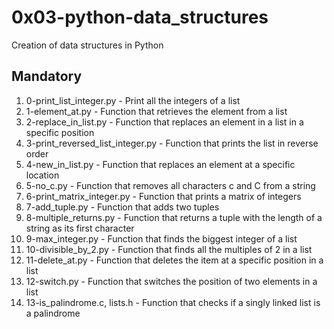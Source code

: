 # 0x03-python-data_structures

Creation of data structures in Python

## Mandatory

1. 0-print_list_integer.py - Print all the integers of a list
2. 1-element_at.py - Function that retrieves the element from a list
3. 2-replace_in_list.py - Function that replaces an element in a list in a specific position
4. 3-print_reversed_list_integer.py - Function that prints the list in reverse order
5. 4-new_in_list.py - Function that replaces an element at a specific location
6. 5-no_c.py - Function that removes all characters c and C from a string
7. 6-print_matrix_integer.py - Function that prints a matrix of integers
8. 7-add_tuple.py - Function that adds two tuples
9. 8-multiple_returns.py - Function that returns a tuple with the length of a string as its first character
10. 9-max_integer.py - Function that finds the biggest integer of a list
11. 10-divisible_by_2.py - Function that finds all the multiples of 2 in a list
12. 11-delete_at.py - Function that deletes the item at a specific position in a list
13. 12-switch.py - Function that switches the position of two elements in a list
14. 13-is_palindrome.c, lists.h - Function that checks if a singly linked list is a palindrome
